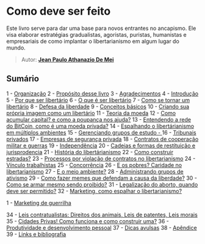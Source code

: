 # Como deve ser feito

Este livro serve para dar uma base para novos entrantes no ancapismo.
Ele visa elaborar estratégias gradualistas, agoristas, puristas, humanistas e empresariais de como implantar o libertarianismo em algum lugar do mundo.
> Autor: **[Jean Paulo Athanazio De Mei](https://github.com/JeanPaulo-Eletron)**

## Sumário

1 -  [Organização](Capitulos/organizacao.md)
2 -  [Propósito desse livro](Capitulos/proposito.md)
3 -  [Agradecimentos](Capitulos/agradecimentos.md)
4 -  [Introdução](Capitulos/introducao.md)
5 -  [Por que ser libertário](Capitulos/porque.md)
6 -  [O que é ser libertário](Capitulos/oquee.md)
7 -  [Como se tornar um libertário](Capitulos/Como.md)
8 -  [Defesa da liberdade](Capitulos/instalacao.md)
9 -  [Conceitos básicos](Capitulos/comandos.md)
10 -  [Criando sua própria imagem como um libertário](Capitulos/criandoimagem.md)
11 -  [Teoria da moeda](Capitulos/TeoriaMonetaria.md)
12 -  [Como acumular capital? e como a poupança nos ajuda?](Capitulos/AcumuloDeCapital.md)
13 -  [Entendendo a rede do BitCoin, como é uma moeda privada?](Capitulos/rede.md)
14 -  [Espalhando o libertárianismo em múltiplos ambientes](Capitulos/Expalhando.md)
15 -  [Gerenciando grupos de estudo - ](Capitulos/GruposDeEstudo.md)
16 -  [Tribunais privados](Capitulos/TribunaisPrivados.md)
17 -  [Empresas de segurança privada](Capitulos/EmpresasDeSegurança.md)
18 -  [Contratos de cooperação militar e guerras](Capitulos/Guerras.md)
19 -  [Independência](Capitulos/Independência.md)
20 -  [Cadeias e formas de restítuição e jurisprodencia](Capitulos/jurisprodencia.md)
21 -  [História do libertárianismo](Capitulos/servicosdeapoio.md)
22 -  [Como construir estradas?](Capitulos/construir.md)
23 -  [Processos por violação de contratos no libertarianismo](Capitulos/processos.md)
24 -  [Vínculo trabalhistas](Capitulos/vinculos.md)
25 -  [Concorrência](Capitulos/concorrencia.md)
26 -  [E os pobres? Caridade no libertarianismo](Capitulos/Caridade.md)
27 -  [E o meio ambiente?](Capitulos/paridade.md)
28 -  [Administrando grupos de ativismo](Capitulos/admin.md)
29 -  [Como fazer memes que defendam a causa da liberdade?](Capitulos/Memes.md)
30 -  [Como se armar mesmo sendo proibido?](Capitulos/rodando_aplicacoes_gui.md)
31 -  [Legalização do aborto, quando deve ser permitido?](Capitulos/aborto.md)
32 -  [Marketing, como espalhar o libertarianismo?](Capitulos/Marketing.md)

  1 -  [Marketing de guerrilha](Capitulos/MarketingDeGuerrilha.md)

34 -  [Leis contratualistas: Direitos dos animais, Leis de patentes, Leis morais](Capitulos/LeisContratualistas.md)
35 -  [Cidades Privas! Como funciona e como construir uma?](Capitulos/CidadesPrivadas.md)
36 -  [Produtividade e desenvolvimento pessoal](Capitulos/melhorar.md)
37 -  [Dicas avulsas](Capitulos/dicas.md)
38 -  [Apêndice](Capitulos/apendice.md)
39 -  [Links e bibliografia](Capitulos/melhorar.md)
